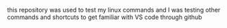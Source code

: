 this repository was used to test my linux commands and I was testing other commands and shortcuts to get familiar with VS code through github
